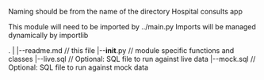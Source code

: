Naming should be from the name of the directory
Hospital consults app

This module will need to be imported by ../main.py
Imports will be managed dynamically by importlib

.
|
|--readme.md            // this file
|--__init__.py          // module specific functions and classes
|--live.sql             // Optional: SQL file to run against live data
|--mock.sql             // Optional: SQL file to run against mock data

